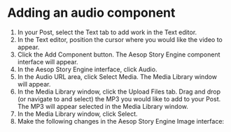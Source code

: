 # Adding an audio component

1. In your Post, select the Text tab to add work in the Text editor. 
2. In the Text editor, position the cursor where you would like the video to appear.
3. Click the Add Component button. The Aesop Story Engine component interface will appear. 
4. In the Aesop Story Engine interface, click Audio.
5. In the Audio URL area, click Select Media. The Media Library window will appear.
6. In the Media Library window, click the Upload Files tab. Drag and drop \(or navigate to and select\) the MP3 you would like to add to your Post. The MP3 will appear selected in the Media Library window.
7. In the Media Library window, click Select.
8. Make the following changes in the Aesop Story Engine Image interface:



